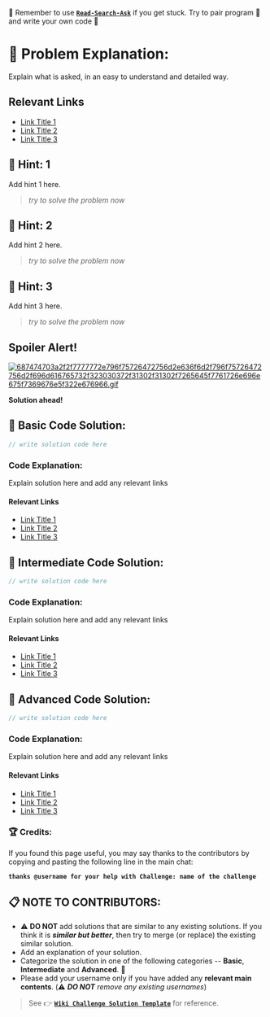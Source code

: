 :triangular_flag_on_post: Remember to use [**`Read-Search-Ask`**](How-to-get-help-when-you-get-stuck) if you get stuck. Try to pair program :busts_in_silhouette: and write your own code :memo:

# :checkered_flag: Problem Explanation:

Explain what is asked, in an easy to understand and detailed way.

## Relevant Links

- [Link Title 1](http://example.com)
- [Link Title 2](http://example.com)
- [Link Title 3](http://example.com)

## :speech_balloon: Hint: 1

Add hint 1 here.

> _try to solve the problem now_

## :speech_balloon: Hint: 2

Add hint 2 here.

> _try to solve the problem now_

## :speech_balloon: Hint: 3

Add hint 3 here.

> _try to solve the problem now_

## Spoiler Alert!

[![687474703a2f2f7777772e796f75726472756d2e636f6d2f796f75726472756d2f696d616765732f323030372f31302f31302f7265645f7761726e696e675f7369676e5f322e676966.gif](https://files.gitter.im/FreeCodeCamp/Wiki/nlOm/thumb/687474703a2f2f7777772e796f75726472756d2e636f6d2f796f75726472756d2f696d616765732f323030372f31302f31302f7265645f7761726e696e675f7369676e5f322e676966.gif)](https://files.gitter.im/FreeCodeCamp/Wiki/nlOm/687474703a2f2f7777772e796f75726472756d2e636f6d2f796f75726472756d2f696d616765732f323030372f31302f31302f7265645f7761726e696e675f7369676e5f322e676966.gif)

**Solution ahead!**

## :beginner: Basic Code Solution:

```javascript
// write solution code here
```

### Code Explanation:

Explain solution here and add any relevant links

#### Relevant Links

- [Link Title 1](http://example.com)
- [Link Title 2](http://example.com)
- [Link Title 3](http://example.com)

## :sunflower: Intermediate Code Solution:

```javascript
// write solution code here
```

### Code Explanation:

Explain solution here and add any relevant links

#### Relevant Links

- [Link Title 1](http://example.com)
- [Link Title 2](http://example.com)
- [Link Title 3](http://example.com)

## :rotating_light: Advanced Code Solution:

```javascript
// write solution code here
```

### Code Explanation:

Explain solution here and add any relevant links

#### Relevant Links

- [Link Title 1](http://example.com)
- [Link Title 2](http://example.com)
- [Link Title 3](http://example.com)

### :trophy: Credits:

If you found this page useful, you may say thanks to the contributors by copying and pasting the following line in the main chat:

**`thanks @username for your help with Challenge: name of the challenge`**

## :clipboard: NOTE TO CONTRIBUTORS:

- :warning: **DO NOT** add solutions that are similar to any existing solutions. If you think it is **_similar but better_**, then try to merge (or replace) the existing similar solution.
- Add an explanation of your solution.
- Categorize the solution in one of the following categories -- **Basic**, **Intermediate** and **Advanced**. :traffic_light:
- Please add your username only if you have added any **relevant main contents**. (:warning: **_DO NOT_** _remove any existing usernames_)

> See :point_right: [**`Wiki Challenge Solution Template`**](Wiki-Template-Challenge-Solution) for reference.
